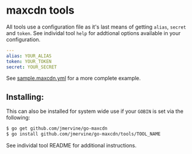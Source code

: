 maxcdn tools
============

All tools use a configuration file as it's last means of getting `alias`, `secret` and
`token`. See individal tool `help` for addtional options available in your configuration.

```yaml
---
alias: YOUR_ALIAS
token: YOUR_TOKEN
secret: YOUR_SECRET
```

See [sample.maxcdn.yml](sample.maxcdn.yml) for a more complete example.


Installing:
-----------

This can also be installed for system wide use if your `GOBIN` is set via the following:

```bash
$ go get github.com/jmervine/go-maxcdn
$ go install github.com/jmervine/go-maxcdn/tools/TOOL_NAME
```

See individal tool README for additional instructions.

